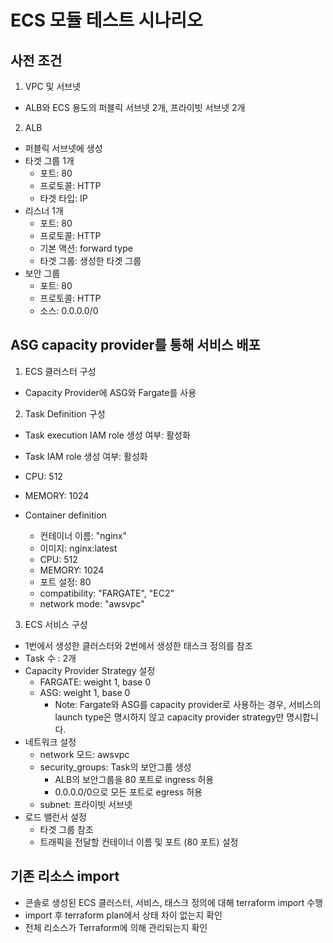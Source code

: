# ECS 모듈 테스트 시나리오

## 사전 조건

1. VPC 및 서브넷

- ALB와 ECS 용도의 퍼블릭 서브넷 2개, 프라이빗 서브넷 2개

2. ALB

- 퍼블릭 서브넷에 생성
- 타겟 그룹 1개
  - 포트: 80
  - 프로토콜: HTTP
  - 타겟 타입: IP
- 리스너 1개
  - 포트: 80
  - 프로토콜: HTTP
  - 기본 액션: forward type
  - 타겟 그룹: 생성한 타겟 그룹
- 보안 그룹
  - 포트: 80
  - 프로토콜: HTTP
  - 소스: 0.0.0.0/0

## ASG capacity provider를 통해 서비스 배포

1. ECS 클러스터 구성

- Capacity Provider에 ASG와 Fargate를 사용

2. Task Definition 구성

- Task execution IAM role 생성 여부: 활성화
- Task IAM role 생성 여부: 활성화
- CPU: 512
- MEMORY: 1024

- Container definition
  - 컨테이너 이름: "nginx"
  - 이미지: nginx:latest
  - CPU: 512
  - MEMORY: 1024
  - 포트 설정: 80
  - compatibility: "FARGATE", "EC2"
  - network mode: "awsvpc"

3. ECS 서비스 구성

- 1번에서 생성한 클러스터와 2번에서 생성한 태스크 정의를 참조
- Task 수 : 2개
- Capacity Provider Strategy 설정
  - FARGATE: weight 1, base 0
  - ASG: weight 1, base 0
    - Note: Fargate와 ASG를 capacity provider로 사용하는 경우, 서비스의 launch type은 명시하지 않고 capacity provider strategy만 명시합니다.
- 네트워크 설정
  - network 모드: awsvpc
  - security_groups: Task의 보안그룹 생성
    - ALB의 보안그룹을 80 포트로 ingress 허용
    - 0.0.0.0/0으로 모든 포트로 egress 허용
  - subnet: 프라이빗 서브넷
- 로드 밸런서 설정
  - 타겟 그룹 참조
  - 트래픽을 전달할 컨테이너 이름 및 포트 (80 포트) 설정

## 기존 리소스 import

- 콘솔로 생성된 ECS 클러스터, 서비스, 태스크 정의에 대해 terraform import 수행
- import 후 terraform plan에서 상태 차이 없는지 확인
- 전체 리소스가 Terraform에 의해 관리되는지 확인
